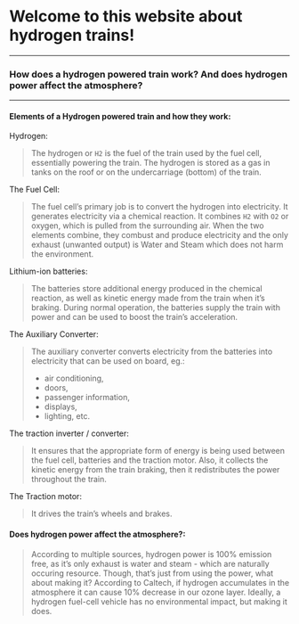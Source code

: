 Welcome to this website about hydrogen trains!
==============================================
______________________________________________
### How does a hydrogen powered train work? And does hydrogen power affect the atmosphere? 
_______________________________________________________________________________________
#### Elements of a Hydrogen powered train and how they work:
Hydrogen:
> The hydrogen or `H2` is the fuel of the train used by the fuel cell, essentially powering the train. The hydrogen is stored as a gas in tanks on the roof or on the undercarriage (bottom) of the train.

The Fuel Cell:
> The fuel cell’s primary job is to convert the hydrogen into electricity. It generates electricity via a chemical reaction. It combines `H2` with `O2` or oxygen, which is pulled from the surrounding air. When the two elements combine, they combust and produce electricity and the only exhaust (unwanted output) is Water and Steam which does not harm the environment.

Lithium-ion batteries:
> The batteries store additional energy produced in the chemical reaction, as well as kinetic energy made from the train when it’s braking. During normal operation, the batteries supply the train with power and can be used to boost the train’s acceleration.

The Auxiliary Converter:
> The auxiliary converter converts electricity from the batteries into electricity that can be used on board, eg.:
>- air conditioning, 
>- doors, 
>- passenger information, 
>- displays, 
>- lighting, etc.

The traction inverter / converter:
> It ensures that the appropriate form of energy is being used between the fuel cell, batteries and the traction motor. Also, it collects the kinetic energy from the train braking, then it redistributes the power throughout the train.

The Traction motor:
> It drives the train’s wheels and brakes.

#### Does hydrogen power affect the atmosphere?:
> According to multiple sources, hydrogen power is 100% emission free, as it’s only exhaust is water and steam - which are naturally occuring resource.  Though, that’s just from using the power, what about making it? According to Caltech, if hydrogen accumulates in the atmosphere it can cause 10% decrease in our ozone layer. Ideally, a hydrogen fuel-cell vehicle has no environmental impact, but making it does.